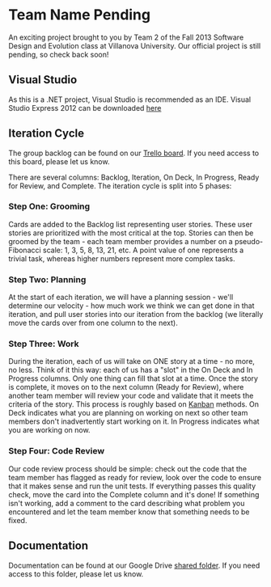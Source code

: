 Team Name Pending
===========

An exciting project brought to you by Team 2 of the Fall 2013 Software Design and Evolution class at Villanova University.  Our official project is still pending, so check back soon!

Visual Studio
-------------
As this is a .NET project, Visual Studio is recommended as an IDE.  Visual Studio Express 2012 can be downloaded [here](http://www.microsoft.com/visualstudio/eng/downloads#d-2012-express)

Iteration Cycle
------------------
The group backlog can be found on our [Trello board](https://trello.com/b/gseqjsFB/sde-team-2, "Team Trello").  If you need access to this board, please let us know.

There are several columns: Backlog, Iteration, On Deck, In Progress, Ready for Review, and Complete.  The iteration cycle is split into 5 phases:

### Step One: Grooming
Cards are added to the Backlog list representing user stories.  These user stories are prioritized with the most critical at the top.  Stories can then be groomed by the team - each team member provides a number on a pseudo-Fibonacci scale: 1, 3, 5, 8, 13, 21, etc.  A point value of one represents a trivial task, whereas higher numbers represent more complex tasks.

### Step Two: Planning
At the start of each iteration, we will have a planning session - we'll determine our velocity - how much work we think we can get done in that iteration, and pull user stories into our iteration from the backlog (we literally move the cards over from one column to the next).

### Step Three: Work
During the iteration, each of us will take on ONE story at a time - no more, no less.  Think of it this way: each of us has a "slot" in the On Deck and In Progress columns.  Only one thing can fill that slot at a time.  Once the story is complete, it moves on to the next column (Ready for Review), where another team member will review your code and validate that it meets the criteria of the story.  This process is roughly based on [Kanban](http://en.wikipedia.org/wiki/Kanban_(development), "Kanban Wikipedia page") methods. On Deck indicates what you are planning on working on next so other team members don't inadvertently start working on it.  In Progress indicates what you are working on now.

### Step Four: Code Review
Our code review process should be simple: check out the code that the team member has flagged as ready for review, look over the code to ensure that it makes sense and run the unit tests.  If everything passes this quality check, move the card into the Complete column and it's done!  If something isn't working, add a comment to the card describing what problem you encountered and let the team member know that something needs to be fixed.

Documentation
-------------
Documentation can be found at our Google Drive [shared folder](https://drive.google.com/?usp=chrome_app#folders/0By674vD9u1xLQ1IxdGljUEFuMjg).  If you need access to this folder, please let us know.

